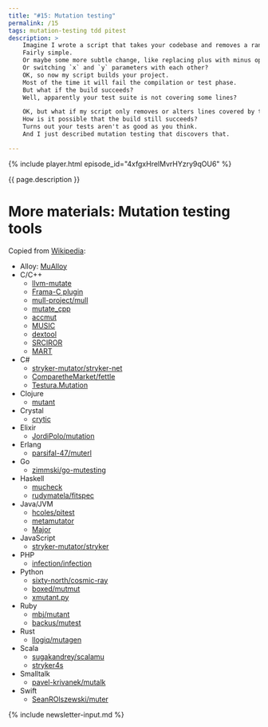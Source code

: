 ```yaml
---
title: "#15: Mutation testing"
permalink: /15
tags: mutation-testing tdd pitest
description: >
    Imagine I wrote a script that takes your codebase and removes a random line.
    Fairly simple.
    Or maybe some more subtle change, like replacing plus with minus operator?
    Or switching `x` and `y` parameters with each other?
    OK, so now my script builds your project.
    Most of the time it will fail the compilation or test phase.
    But what if the build succeeds?
    Well, apparently your test suite is not covering some lines?

    OK, but what if my script only removes or alters lines covered by tests?
    How is it possible that the build still succeeds?
    Turns out your tests aren't as good as you think.
    And I just described mutation testing that discovers that.

---
```


{% include player.html episode_id="4xfgxHrelMvrHYzry9qOU6" %}

{{ page.description }}

# More materials: Mutation testing tools

Copied from [Wikipedia]():

* Alloy: [MuAlloy](https://github.com/kaiyuanw/MuAlloy)
* C/C++
    * [llvm-mutate](https://eschulte.github.io/llvm-mutate/)
    * [Frama-C plugin](https://github.com/gpetiot/Frama-C-Mutation/)
    * [mull-project/mull](https://github.com/mull-project/mull)
    * [mutate_cpp](https://github.com/nlohmann/mutate_cpp)
    * [accmut](https://github.com/wangbo15/accmut)
    * [MUSIC](https://github.com/swtv-kaist/MUSIC)
    * [dextool](https://github.com/joakim-brannstrom/dextool)
    * [SRCIROR](https://github.com/TestingResearchIllinois/srciror)
    * [MART](https://github.com/thierry-tct/mart)
* C#
    * [stryker-mutator/stryker-net](https://github.com/stryker-mutator/stryker-net)
    * [ComparetheMarket/fettle](https://github.com/ComparetheMarket/fettle)
    * [Testura.Mutation](https://github.com/Testura/Testura.Mutation)
* Clojure
    * [mutant](https://github.com/jstepien/mutant)
* Crystal
    * [crytic](https://github.com/hanneskaeufler/crytic)
* Elixir
    * [JordiPolo/mutation](https://github.com/JordiPolo/mutation)
* Erlang
    * [parsifal-47/muterl](https://github.com/parsifal-47/muterl)
* Go
    * [zimmski/go-mutesting](https://github.com/zimmski/go-mutesting)
* Haskell
    * [mucheck](https://hackage.haskell.org/package/MuCheck)
    * [rudymatela/fitspec](https://github.com/rudymatela/fitspec)
* Java/JVM
    * [hcoles/pitest](https://github.com/hcoles/pitest)
    * [metamutator](https://github.com/SpoonLabs/metamutator)
    * [Major](http://mutation-testing.org)
* JavaScript
    * [stryker-mutator/stryker](https://github.com/stryker-mutator/stryker)
* PHP
    * [infection/infection](https://github.com/infection)
* Python
    * [sixty-north/cosmic-ray](https://github.com/sixty-north/cosmic-ray)
    * [boxed/mutmut](https://github.com/boxed/mutmut)
    * [xmutant.py](https://github.com/vrthra/xmutant.py)
* Ruby
    * [mbj/mutant](https://github.com/mbj/mutant)
    * [backus/mutest](https://github.com/backus/mutest)
* Rust
    * [llogiq/mutagen](https://github.com/llogiq/mutagen)
* Scala
    * [sugakandrey/scalamu](https://github.com/sugakandrey/scalamu)
    * [stryker4s](https://stryker-mutator.io/stryker4s/)
* Smalltalk
    * [pavel-krivanek/mutalk](https://github.com/pavel-krivanek/mutalk)
* Swift
    * [SeanROlszewski/muter](https://github.com/SeanROlszewski/muter)



{% include newsletter-input.md %}
